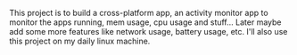 This project is to build a cross-platform app, an activity monitor app to monitor the apps running, mem usage, cpu usage and stuff...
Later maybe add some more features like network usage, battery usage, etc.
I'll also use this project on my daily linux machine.
